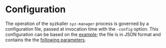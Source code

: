 # Configuration

The operation of the syzkaller `syz-manager` process is governed by a
configuration file, passed at invocation time with the `-config` option.
This configuration can be based on the [example](/pkg/mgrconfig/testdata/qemu.cfg);
the file is in JSON format and contains the the [following parameters](/pkg/mgrconfig/config.go).
